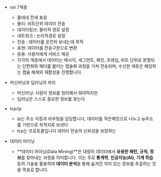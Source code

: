 - osi 7계층
	 - 물데네 전세 표응
	 - 물리: 비트단위 데이터 전송
	 - 데이터링크: 물리적 경로 설정
	 - 네트워크 : 논리적경로 설정
	 - 전송 : 데이터를 온전히 보내는데 목적
	 - 표현: 데이터를 전송구문으로 변환
	 - 응용: 사용자에게 서비스 제공
	- 각각의 계층에서 데이터는 메시지, 세그먼트, 패킷, 프레임, 비트 단위로 분할되는 단편화와 헤더를 붙이는 캡슐화 과정을 거쳐 전송되며, 수신한 계층은 해당하는 캡슐 해제와 재합성을 진행합니다.
	
- 머신러닝과 딥러닝의 차이
	- 머신러닝: 사람이 정보를 정리해서 줘야하지만
	- 딥러닝은 스스로 중요한 정보를 찾는다
- tcp/ip
	- ip는 주소 지정과 라우팅을 담당합니다, 데이터를 작은패킷으로 나누고 ip주소를 기반으로 목적지로 보낸다
	- tcp는 프로토콜입니다 데이터 전송의 신뢰성을 보장하는
- 데이터 마이닝
	- **데이터 마이닝(Data Mining)**은 대량의 데이터에서 **유용한 패턴, 규칙, 정보**를 찾아내는 과정을 의미합니다. 이는 주로 **통계학**, **인공지능(AI)**, **기계 학습** 등의 기술을 활용하여 **데이터 분석**을 통해 숨겨진 의미 있는 정보를 추출하는 것을 목표로 합니다.

